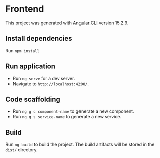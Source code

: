 # Frontend

This project was generated with [Angular CLI](https://github.com/angular/angular-cli) version 15.2.9.

## Install dependencies

Run `npm install`

## Run application

- Run `ng serve` for a dev server.
- Navigate to `http://localhost:4200/`.

## Code scaffolding

- Run `ng g c component-name` to generate a new component.
- Run `ng g s service-name` to generate a new service.

## Build

Run `ng build` to build the project. The build artifacts will be stored in the `dist/` directory.
